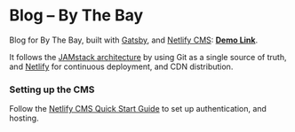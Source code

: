 # Blog – By The Bay

Blog for By The Bay, built with [Gatsby](https://www.gatsbyjs.org/), and [Netlify CMS](https://www.netlifycms.org): **[Demo Link](https://gatsby-netlify-cms.netlify.com/)**.

It follows the [JAMstack architecture](https://jamstack.org) by using Git as a single source of truth, and [Netlify](https://www.netlify.com) for continuous deployment, and CDN distribution.

### Setting up the CMS
Follow the [Netlify CMS Quick Start Guide](https://www.netlifycms.org/docs/quick-start/#authentication) to set up authentication, and hosting.

